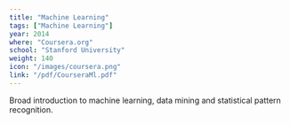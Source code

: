 ```yaml
---
title: "Machine Learning"
tags: ["Machine Learning"]
year: 2014
where: "Coursera.org"
school: "Stanford University"
weight: 140
icon: "/images/coursera.png"
link: "/pdf/CourseraMl.pdf"
---
```

Broad introduction to machine learning, data mining and statistical pattern recognition.
